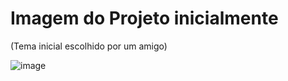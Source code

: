 # Imagem do Projeto inicialmente 
(Tema inicial escolhido por um amigo)

![image](https://github.com/user-attachments/assets/5a19d249-ea02-4706-b724-c1d8d9736b3e)
